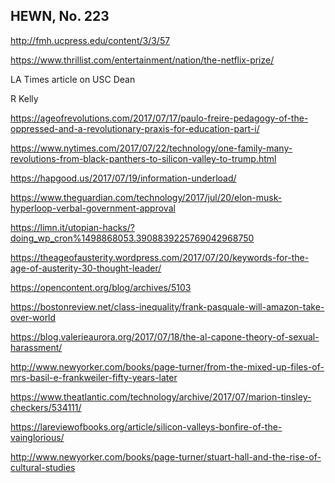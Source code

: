 ## HEWN, No. 223

http://fmh.ucpress.edu/content/3/3/57

https://www.thrillist.com/entertainment/nation/the-netflix-prize/

LA Times article on USC Dean

R Kelly

https://ageofrevolutions.com/2017/07/17/paulo-freire-pedagogy-of-the-oppressed-and-a-revolutionary-praxis-for-education-part-i/

https://www.nytimes.com/2017/07/22/technology/one-family-many-revolutions-from-black-panthers-to-silicon-valley-to-trump.html

https://hapgood.us/2017/07/19/information-underload/

https://www.theguardian.com/technology/2017/jul/20/elon-musk-hyperloop-verbal-government-approval

https://limn.it/utopian-hacks/?doing_wp_cron%1498868053.3908839225769042968750

https://theageofausterity.wordpress.com/2017/07/20/keywords-for-the-age-of-austerity-30-thought-leader/

https://opencontent.org/blog/archives/5103

https://bostonreview.net/class-inequality/frank-pasquale-will-amazon-take-over-world

https://blog.valerieaurora.org/2017/07/18/the-al-capone-theory-of-sexual-harassment/

http://www.newyorker.com/books/page-turner/from-the-mixed-up-files-of-mrs-basil-e-frankweiler-fifty-years-later

https://www.theatlantic.com/technology/archive/2017/07/marion-tinsley-checkers/534111/

https://lareviewofbooks.org/article/silicon-valleys-bonfire-of-the-vainglorious/

http://www.newyorker.com/books/page-turner/stuart-hall-and-the-rise-of-cultural-studies
